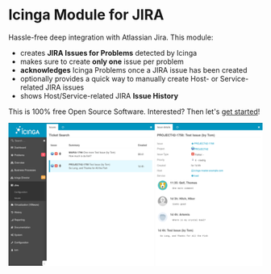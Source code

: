 Icinga Module for JIRA
======================

Hassle-free deep integration with Atlassian Jira. This module:

* creates **JIRA Issues for Problems** detected by Icinga
* makes sure to create **only one** issue per problem
* **acknowledges** Icinga Problems once a JIRA issue has been created
* optionally provides a quick way to manually create Host- or Service-related
  JIRA issues
* shows Host/Service-related JIRA **Issue History**

This is 100% free Open Source Software. Interested? Then let's [get started](doc/01-Introduction.md)!

![JIRA integration](doc/screenshot/issue_list_and_details-new.png)
